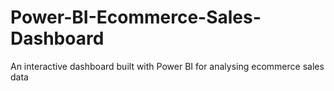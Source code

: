 # Power-BI-Ecommerce-Sales-Dashboard
An interactive dashboard built with Power BI for analysing ecommerce sales data
